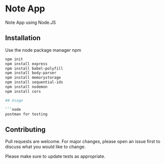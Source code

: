 # Note App

Note App using Node.JS

## Installation

Use the node package manager npm

```bash
npm init
npm install express
npm install babel-polyfill
npm install body-parser
npm install memorystorage
npm install sequential-ids
npm install nodemon
npm install cors

## Usage

```node
postman for testing
```

## Contributing
Pull requests are welcome. For major changes, please open an issue first to discuss what you would like to change.

Please make sure to update tests as appropriate.